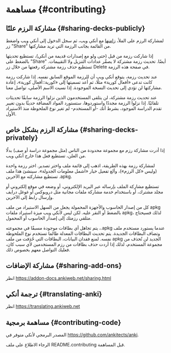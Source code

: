 # مساهمة {#contributing}

<!-- toc -->

## مشاركة الرزم علنًا {#sharing-decks-publicly}

لمشاركة الرزم على الملأ، [زامنها](syncing.md) مع أنكي ويب، ثم سجل الدخول إلى أنكي ويب
واضغط زر "Share" من القائمة بجانب الرزمة التي تريد مشاركتها.

إذا شاركت رزمة من قبل (حتى ولو مع إصدارات قديمة من أنكي)، تستطيع تحديثها بالضغط
على "Share" أيضًا. تحديث رزمة مشتركة لا يصفّر عدادات التنزيل ولا التقييمات.
تستطيع حذف رزمة مشتركة رفعتها من خلال زر Delete في صفحة هذه الرزمة.

عند تحديث رزمة، يتوقع أنكي ويب أن للرزمة الموقع السابق نفسه. إذا شاركت رزمة كانت
تدعى «أفعال كورية» مثلًا، ثم أعد تسميتها إلى «كورية::أفعال كورية»، إعادة مشاركتها
لن تؤدي إلى تحديث النسخة الموجودة. إذا نسيت الاسم الأصلي، تواصل معنا.

عند تحديث رزمة مشتركة، لن يتلقى المستخدمون الذين نزلوا الرزمة سابقًا تحديثات تلقائيًا.
إذا نزلوا الرزمة مجددًا واستوردوها، ستستورد المواد المضافة حديثًا بدون تغيير
تقدم الدراسة الموجود، بشرط أنك -أو المستخدم- لم تغير نوع الملحوظة منذ الاستيراد الأول.

## مشاركة الرزم بشكل خاص {#sharing-decks-privately}

إذا أدرت مشاركة رزم مع مجموعة محدودة من الناس (مثل مجموعة دراسة أو صف) بدلًا من
العلن، تستطيع فعل هذا خارج أنكي ويب.

لمشاركة رزمة بهذه الطريقة، اذهب إلى قائمة ملف واختر تصدير. اختر رزمة واحدة (وليس «كل الرزم»)،
وألغ تفعيل خيار «اشمل معلومات الجدولة». سينشئ هذا ملف <span dir="ltr">.apkg</span>
تستطيع مشاركته مع الآخرين.

تستطيع مشاركة الملف بإرساله عبر البريد الإلكتروني، أو وضعه في موقع إلكتروني
أو مجلد مشترك، أو باستخدام خدمة مشاركة ملفات مجانية مثل دروبوكس أو غوغل درايف
وإرسال رابط إلى الآخرين.

كل من إصدار الحاسوب والأجهزة المحمولة يجعل من السهل الاستيراد من ملف apkg بالضغط
أو النقر عليه. لكن ليس لأنكي ويب ميزة استيراد ملفات apkg، لذلك فسيحتاج متلقي رزمتك إلى
إصدار الحاسوب أو المحمول.

عندما يستورد مستخدم ملف <span dir="ltr">.apkg</span>، يتم تجاهل
أي بطاقات موجودة مسبقًا في مجموعته وتضاف البطاقات الجديدة. يتم تحديث البطاقات المعدلة
طالما تستخدم نوع الملحوظة نفسه. لمنع فقدان البيانات، البطاقات التي حُذِفت من ملف apkg الجديد
لن تُحذف من مجموعة المستخدم، لذلك إذا أردت حذف بطاقات من رزم المستخدمين لأي سبب كان،
فعليك التواصل معهم بخصوص ذلك.

## مشاركة الإضافات {#sharing-add-ons}

انظر <https://addon-docs.ankiweb.net/sharing.html>

## ترجمة أنكي {#translating-anki}

انظر <https://translating.ankiweb.net>

## مساهمة برمجية {#contributing-code}

المصدر البرمجي لأنكي متوفر في <https://github.com/ankitects/anki>.

الرجاء الاطلاع على ملف README.contributing قبل المساهمة.
